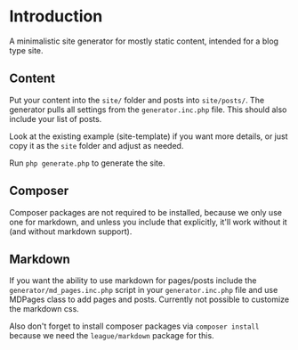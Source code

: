 # Introduction

A minimalistic site generator for mostly static content, intended for a blog type site.

## Content

Put your content into the `site/` folder and posts into `site/posts/`. The generator pulls all settings from the `generator.inc.php` file. This should also include your list of posts.

Look at the existing example (site-template) if you want more details, or just copy it as the `site` folder and adjust as needed.

Run `php generate.php` to generate the site.

## Composer

Composer packages are not required to be installed, because we only use one for markdown, and unless you include that explicitly, it'll work without it (and without markdown support).

## Markdown

If you want the ability to use markdown for pages/posts include the `generator/md_pages.inc.php` script in your `generator.inc.php` file and use MDPages class to add pages and posts. Currently not possible to customize the markdown css.

Also don't forget to install composer packages via `composer install` because we need the `league/markdown` package for this.
